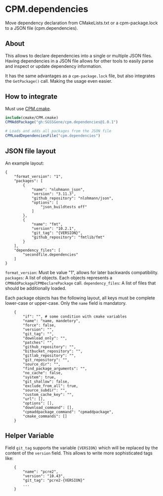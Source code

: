 # CPM.dependencies

Move dependency declaration from CMakeLists.txt or a cpm-package.lock to a JSON file (cpm.dependencies).

## About

This allows to declare dependencies into a single or multiple JSON files.
Having dependencies in a JSON file allows for other tools to easily parse and inspect or update dependency information.

It has the same advantages as a `cpm-package.lock` file, but also integrates the `GetPackage()` call. Making the usage even easier.

## How to integrate

Must use [CPM.cmake](https://github.com/cpm-cmake/CPM.cmake).

```cmake
include(cmake/CPM.cmake)
CPMAddPackage("gh:SGSSGene/cpm.dependencies@1.0.1")

# Loads and adds all packages from the JSON file
CPMLoadDependenciesFile("cpm.dependencies")
```

## JSON file layout

An example layout:
```
{
    "format_version": "1",
    "packages": [
        {
            "name": "nlohmann_json",
            "version": "3.11.3",
            "github_repository": "nlohmann/json",
            "options": [
                "json_buildtests off"
            ]
        },
        {
            "name": "fmt",
            "version": "10.2.1",
            "git_tag": "{VERSION}",
            "github_repository": "fmtlib/fmt"
        }
    ],
    "dependency_files": [
        "secondfile.dependencies"
    ]
}
```
`format_version`: Must be value "1", allows for later backwards compatibility.
`packages`: A list of objects. Each objects represents a `CPMAddPackage`/`CPMDeclarePackage` call.
`dependency_files`: A list of files that should be additionally loaded.

Each package objects has the following layout, all keys must be complete lower-case or upper-case.
Only the `name` field is mandatory.
```
    {
        "if": "", # some condition with cmake variables
        "name": "name, mandetory",
        "force": false,
        "version": "",
        "git_tag": "",
        "download_only": "",
        "patches": "",
        "github_repository": "",
        "bitbucket_repository": "",
        "gitlab_repository": "",
        "git_repository": "",
        "source_dir": "",
        "find_package_arguments": "",
        "no_cache": false,
        "system": true,
        "git_shallow": false,
        "exclude_from_all": true,
        "source_subdir": "",
        "custom_cache_key": "",
        "url": [],
        "options": [],
        "download_command": [],
        "cpmaddpackage_command": "cpmaddpackage",
        "cmake_commands": []
    }
```

## Helper Variable
Field `git_tag` supports the variable `{VERSION}` which will be replaced by the content of the `version` field.
This allows to write more sophisticated tags like:
```
    {
        "name": "pcre2",
        "version": "10.43",
        "git_tag": "pcre2-{VERSION}"
        ...
    }
```
